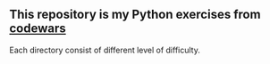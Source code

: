 This repository is my Python exercises from [codewars](https://www.codewars.com/dashboard)
---
Each directory consist of different level of difficulty.
